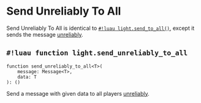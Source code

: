 # Send Unreliably To All

Send Unreliably To All is identical to [`#!luau light.send_to_all()`](./send_to_all.md), except it sends the message
<a href="https://create.roblox.com/docs/reference/engine/classes/UnreliableRemoteEvent" target="_blank">unreliably</a>.

## `#!luau function light.send_unreliably_to_all`

```luau title='<!-- server --> <!-- sync -->'
function send_unreliably_to_all<T>(
    message: Message<T>,
    data: T
): ()
```

Send a message with given data to all players
<a href="https://create.roblox.com/docs/reference/engine/classes/UnreliableRemoteEvent" target="_blank">unreliably</a>.
